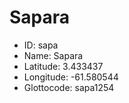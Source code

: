 # Sapara

* ID: sapa 
* Name: Sapara 
* Latitude: 3.433437 
* Longitude: -61.580544 
* Glottocode: sapa1254